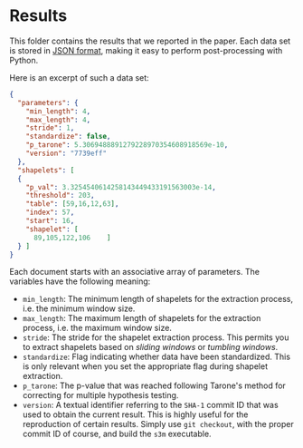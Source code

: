 # Results

This folder contains the results that we reported in the paper. Each
data set is stored in [JSON format](https://www.json.org), making it 
easy to perform post-processing with Python.

Here is an excerpt of such a data set:

```json
{
  "parameters": {
    "min_length": 4,
    "max_length": 4,
    "stride": 1,
    "standardize": false,
    "p_tarone": 5.3069488891279228970354608918569e-10,
    "version": "7739eff"
  },
  "shapelets": [
  {
    "p_val": 3.3254540614258143449433191563003e-14,
    "threshold": 203,
    "table": [59,16,12,63],
    "index": 57,
    "start": 16,
    "shapelet": [
      89,105,122,106    ]
  } ]
}
```

Each document starts with an associative array of parameters. The
variables have the following meaning:

* `min_length`: The minimum length of shapelets for the extraction
  process, i.e. the minimum window size.
* `max_length`: The maximum length of shapelets for the extraction
  process, i.e. the maximum window size.
* `stride`: The stride for the shapelet extraction process. This permits
  you to extract shapelets based on *sliding windows* or *tumbling
  windows*.
* `standardize`: Flag indicating whether data have been standardized.
  This is only relevant when you set the appropriate flag during
  shapelet extraction.
* `p_tarone`: The p-value that was reached following Tarone's method for
  correcting for multiple hypothesis testing.
* `version`: A textual identifier referring to the `SHA-1` commit ID
  that was used to obtain the current result. This is highly useful for
  the reproduction of certain results. Simply use `git checkout`, with
  the proper commit ID of course, and build the `s3m` executable.
